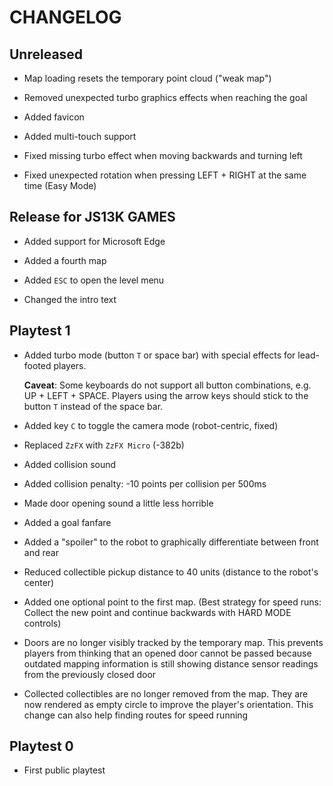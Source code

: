 # CHANGELOG

## Unreleased

- Map loading resets the temporary point cloud ("weak map")

- Removed unexpected turbo graphics effects when reaching the goal

- Added favicon

- Added multi-touch support

- Fixed missing turbo effect when moving backwards and turning left

- Fixed unexpected rotation when pressing LEFT + RIGHT at the same time (Easy Mode)

## Release for JS13K GAMES

- Added support for Microsoft Edge

- Added a fourth map

- Added `ESC` to open the level menu

- Changed the intro text

## Playtest 1

- Added turbo mode (button `T` or space bar) with special effects for lead-footed players.

  **Caveat**: Some keyboards do not support all button combinations, e.g. UP + LEFT + SPACE.
  Players using the arrow keys should stick to the button `T` instead of the space bar.

- Added key `C` to toggle the camera mode (robot-centric, fixed)

- Replaced `ZzFX` with `ZzFX Micro` (-382b)

- Added collision sound

- Added collision penalty: -10 points per collision per 500ms

- Made door opening sound a little less horrible

- Added a goal fanfare

- Added a "spoiler" to the robot to graphically differentiate between front and rear

- Reduced collectible pickup distance to 40 units (distance to the robot's center)

- Added one optional point to the first map.
  (Best strategy for speed runs:
  Collect the new point and continue backwards with HARD MODE controls)

- Doors are no longer visibly tracked by the temporary map.
  This prevents players from thinking that an opened door cannot be passed
  because outdated mapping information is still showing distance sensor readings from the previously closed door

- Collected collectibles are no longer removed from the map.
  They are now rendered as empty circle to improve the player's orientation.
  This change can also help finding routes for speed running 

## Playtest 0

- First public playtest
